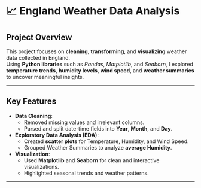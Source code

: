 # 📈 **England Weather Data Analysis**



##  **Project Overview**

This project focuses on **cleaning**, **transforming**, and **visualizing** weather data collected in England.  
Using **Python libraries** such as *Pandas*, *Matplotlib*, and *Seaborn*, I explored **temperature trends**, **humidity levels**, **wind speed**, and **weather summaries** to uncover meaningful insights.

---

##  **Key Features**

- **Data Cleaning**:
  - Removed missing values and irrelevant columns.
  - Parsed and split date-time fields into **Year**, **Month**, and **Day**.
- **Exploratory Data Analysis (EDA)**:
  - Created **scatter plots** for Temperature, Humidity, and Wind Speed.
  - Grouped Weather Summaries to analyze **average Humidity**.
- **Visualization**:
  - Used **Matplotlib** and **Seaborn** for clean and interactive visualizations.
  - Highlighted seasonal trends and weather patterns.

---



